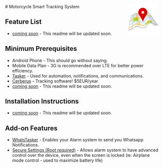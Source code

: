 <img src="logo.png" align="right" width="20%" height="20%" />
# Motorcycle Smart Tracking System

## Feature List

- [coming soon](https://iptvgta.net) - This readme will be updated soon.

## Minimum Prerequisites

- Android Phone - This should go without saying.
- Mobile Data Plan - 3G is recommended over LTE for better power efficiency.
- [Tasker](https://play.google.com/store/apps/details?id=net.dinglisch.android.taskerm) - Used for automation, notifications, and communications.
- [Cerberus](https://www.cerberusapp.com/) - Tracking software! $5EUR/year
- [coming soon](https://iptvgta.net) - This readme will be updated soon.

## Installation Instructions

- [coming soon](https://iptvgta.net) - This readme will be updated soon.

## Add-on Features

- [WhatsTasker](https://whatstasker.en.aptoide.com/) - Enables your Alarm system to send you Whatsapp Notifications.
- [Secure Settings (Root required)](https://play.google.com/store/apps/details?id=com.intangibleobject.securesettings.plugin&hl=en_CA) - Allows alarm system to have advanced control over the device, even when the screen is locked (ie: Airplane mode control - used to maximize battery life)
